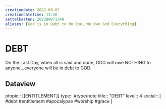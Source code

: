 ```yaml
---
creationdate: 2022-09-07
creationdatetime: 13:40
zettelkasten: 202209071340
aliases: [God is in Debt to No One, We Owe God Everything]
---
```

# DEBT
On the Last Day, when all is said and done, GOD will owe NOTHING to anyone…everyone will be in debt to GOD.

## Dataview
ptopic:: [[ENTITLEMENT]]
type:: #type/note
title:: "DEBT"
level:: 4
social:: [ #debt #entitlement #apocalypse #worship #grace ]